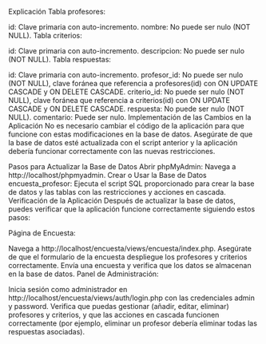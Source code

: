 Explicación
Tabla profesores:

id: Clave primaria con auto-incremento.
nombre: No puede ser nulo (NOT NULL).
Tabla criterios:

id: Clave primaria con auto-incremento.
descripcion: No puede ser nulo (NOT NULL).
Tabla respuestas:

id: Clave primaria con auto-incremento.
profesor_id: No puede ser nulo (NOT NULL), clave foránea que referencia a profesores(id) con ON UPDATE CASCADE y ON DELETE CASCADE.
criterio_id: No puede ser nulo (NOT NULL), clave foránea que referencia a criterios(id) con ON UPDATE CASCADE y ON DELETE CASCADE.
respuesta: No puede ser nulo (NOT NULL).
comentario: Puede ser nulo.
Implementación de las Cambios en la Aplicación
No es necesario cambiar el código de la aplicación para que funcione con estas modificaciones en la base de datos. Asegúrate de que la base de datos esté actualizada con el script anterior y la aplicación debería funcionar correctamente con las nuevas restricciones.

Pasos para Actualizar la Base de Datos
Abrir phpMyAdmin: Navega a http://localhost/phpmyadmin.
Crear o Usar la Base de Datos encuesta_profesor: Ejecuta el script SQL proporcionado para crear la base de datos y las tablas con las restricciones y acciones en cascada.
Verificación de la Aplicación
Después de actualizar la base de datos, puedes verificar que la aplicación funcione correctamente siguiendo estos pasos:

Página de Encuesta:

Navega a http://localhost/encuesta/views/encuesta/index.php.
Asegúrate de que el formulario de la encuesta despliegue los profesores y criterios correctamente.
Envía una encuesta y verifica que los datos se almacenan en la base de datos.
Panel de Administración:

Inicia sesión como administrador en http://localhost/encuesta/views/auth/login.php con las credenciales admin y password.
Verifica que puedas gestionar (añadir, editar, eliminar) profesores y criterios, y que las acciones en cascada funcionen correctamente (por ejemplo, eliminar un profesor debería eliminar todas las respuestas asociadas).